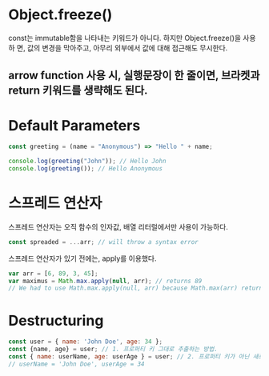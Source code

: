 # Object.freeze()

const는 immutable함을 나타내는 키워드가 아니다. 하지만 Object.freeze()을 사용하
면, 값의 변경을 막아주고, 아무리 외부에서 값에 대해 접근해도 무시한다.

## arrow function 사용 시, 실행문장이 한 줄이면, 브라켓과 return 키워드를 생략해도 된다.

# Default Parameters

```js
const greeting = (name = "Anonymous") => "Hello " + name;

console.log(greeting("John")); // Hello John
console.log(greeting()); // Hello Anonymous
```

# 스프레드 연산자

스프레드 연산자는 오직 함수의 인자값, 배열 리터럴에서만 사용이 가능하다. 

```js
const spreaded = ...arr; // will throw a syntax error
```

스프레드 연산자가 있기 전에는, apply를 이용했다. 

```js
var arr = [6, 89, 3, 45];
var maximus = Math.max.apply(null, arr); // returns 89
// We had to use Math.max.apply(null, arr) because Math.max(arr) returns NaN. Math.max() expects comma-separated arguments, but not an array.
```

# Destructuring

```js
const user = { name: 'John Doe', age: 34 };
const {name, age} = user; // 1. 프로퍼티 키 그대로 추출하는 방법.
const { name: userName, age: userAge } = user; // 2. 프로퍼티 키가 아닌 새로 지정한 변수이름으로 추출하는 방법.
// userName = 'John Doe', userAge = 34
```

#